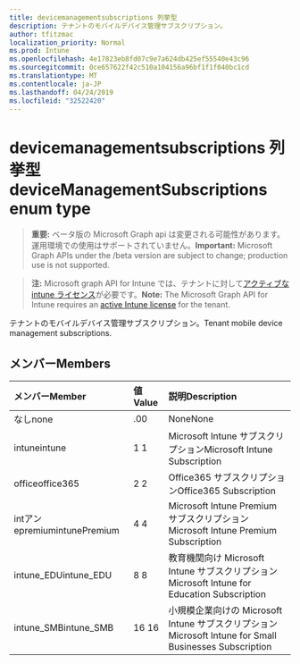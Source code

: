 ```yaml
---
title: devicemanagementsubscriptions 列挙型
description: テナントのモバイルデバイス管理サブスクリプション。
author: tfitzmac
localization_priority: Normal
ms.prod: Intune
ms.openlocfilehash: 4e17823eb8fd07c9e7a624db425ef55540e43c96
ms.sourcegitcommit: 0ce657622f42c510a104156a96bf1f1f040bc1cd
ms.translationtype: MT
ms.contentlocale: ja-JP
ms.lasthandoff: 04/24/2019
ms.locfileid: "32522420"
---
```

# <a name="devicemanagementsubscriptions-enum-type"></a><span data-ttu-id="92ae0-103">devicemanagementsubscriptions 列挙型</span><span class="sxs-lookup"><span data-stu-id="92ae0-103">deviceManagementSubscriptions enum type</span></span>

> <span data-ttu-id="92ae0-104">**重要:** ベータ版の Microsoft Graph api は変更される可能性があります。運用環境での使用はサポートされていません。</span><span class="sxs-lookup"><span data-stu-id="92ae0-104">**Important:** Microsoft Graph APIs under the /beta version are subject to change; production use is not supported.</span></span>

> <span data-ttu-id="92ae0-105">**注:** Microsoft graph API for Intune では、テナントに対して[アクティブな intune ライセンス](https://go.microsoft.com/fwlink/?linkid=839381)が必要です。</span><span class="sxs-lookup"><span data-stu-id="92ae0-105">**Note:** The Microsoft Graph API for Intune requires an [active Intune license](https://go.microsoft.com/fwlink/?linkid=839381) for the tenant.</span></span>

<span data-ttu-id="92ae0-106">テナントのモバイルデバイス管理サブスクリプション。</span><span class="sxs-lookup"><span data-stu-id="92ae0-106">Tenant mobile device management subscriptions.</span></span>

## <a name="members"></a><span data-ttu-id="92ae0-107">メンバー</span><span class="sxs-lookup"><span data-stu-id="92ae0-107">Members</span></span>
|<span data-ttu-id="92ae0-108">メンバー</span><span class="sxs-lookup"><span data-stu-id="92ae0-108">Member</span></span>|<span data-ttu-id="92ae0-109">値</span><span class="sxs-lookup"><span data-stu-id="92ae0-109">Value</span></span>|<span data-ttu-id="92ae0-110">説明</span><span class="sxs-lookup"><span data-stu-id="92ae0-110">Description</span></span>|
|:---|:---|:---|
|<span data-ttu-id="92ae0-111">なし</span><span class="sxs-lookup"><span data-stu-id="92ae0-111">none</span></span>|<span data-ttu-id="92ae0-112">.0</span><span class="sxs-lookup"><span data-stu-id="92ae0-112">0</span></span>|<span data-ttu-id="92ae0-113">None</span><span class="sxs-lookup"><span data-stu-id="92ae0-113">None</span></span>|
|<span data-ttu-id="92ae0-114">intune</span><span class="sxs-lookup"><span data-stu-id="92ae0-114">intune</span></span>|<span data-ttu-id="92ae0-115">1 </span><span class="sxs-lookup"><span data-stu-id="92ae0-115">1</span></span>|<span data-ttu-id="92ae0-116">Microsoft Intune サブスクリプション</span><span class="sxs-lookup"><span data-stu-id="92ae0-116">Microsoft Intune Subscription</span></span>|
|<span data-ttu-id="92ae0-117">office</span><span class="sxs-lookup"><span data-stu-id="92ae0-117">office365</span></span>|<span data-ttu-id="92ae0-118">2 </span><span class="sxs-lookup"><span data-stu-id="92ae0-118">2</span></span>|<span data-ttu-id="92ae0-119">Office365 サブスクリプション</span><span class="sxs-lookup"><span data-stu-id="92ae0-119">Office365 Subscription</span></span>|
|<span data-ttu-id="92ae0-120">intアン epremium</span><span class="sxs-lookup"><span data-stu-id="92ae0-120">intunePremium</span></span>|<span data-ttu-id="92ae0-121">4 </span><span class="sxs-lookup"><span data-stu-id="92ae0-121">4</span></span>|<span data-ttu-id="92ae0-122">Microsoft Intune Premium サブスクリプション</span><span class="sxs-lookup"><span data-stu-id="92ae0-122">Microsoft Intune Premium Subscription</span></span>|
|<span data-ttu-id="92ae0-123">intune_EDU</span><span class="sxs-lookup"><span data-stu-id="92ae0-123">intune_EDU</span></span>|<span data-ttu-id="92ae0-124">8 </span><span class="sxs-lookup"><span data-stu-id="92ae0-124">8</span></span>|<span data-ttu-id="92ae0-125">教育機関向け Microsoft Intune サブスクリプション</span><span class="sxs-lookup"><span data-stu-id="92ae0-125">Microsoft Intune for Education Subscription</span></span>|
|<span data-ttu-id="92ae0-126">intune_SMB</span><span class="sxs-lookup"><span data-stu-id="92ae0-126">intune_SMB</span></span>|<span data-ttu-id="92ae0-127">16 </span><span class="sxs-lookup"><span data-stu-id="92ae0-127">16</span></span>|<span data-ttu-id="92ae0-128">小規模企業向けの Microsoft Intune サブスクリプション</span><span class="sxs-lookup"><span data-stu-id="92ae0-128">Microsoft Intune for Small Businesses Subscription</span></span>|





